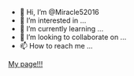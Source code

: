 - 👋 Hi, I’m @Miracle52016
- 👀 I’m interested in ...
- 🌱 I’m currently learning ...
- 💞️ I’m looking to collaborate on ...
- 📫 How to reach me ...

<!---
Miracle52016/Miracle52016 is a ✨ special ✨ repository because its `README.md` (this file) appears on your GitHub profile.
You can click the Preview link to take a look at your changes.
--->


[My page!!!](https://github.com/Miracle52016/Miracle52016.github.io)
